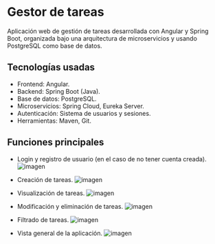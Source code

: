 # Gestor de tareas
Aplicación web de gestión de tareas desarrollada con Angular y Spring Boot, organizada bajo una arquitectura de microservicios y usando PostgreSQL como base de datos.

## Tecnologías usadas
- Frontend: Angular.
- Backend: Spring Boot (Java).
- Base de datos: PostgreSQL.
- Microservicios: Spring Cloud, Eureka Server.
- Autenticación: Sistema de usuarios y sesiones.
- Herramientas: Maven, Git.

## Funciones principales
- Login y registro de usuario (en el caso de no tener cuenta creada).
![imagen](https://github.com/user-attachments/assets/bfda6457-2f4c-4ad3-b00a-0ae91fcb08b3)

- Creación de tareas.
![imagen](https://github.com/user-attachments/assets/c61d78ca-41ac-430a-8491-c960484896b4)

- Visualización de tareas.
![imagen](https://github.com/user-attachments/assets/954bf5f1-7736-4ffc-8bdc-a6d0fd38fe9c)

- Modificación y eliminación de tareas.
![imagen](https://github.com/user-attachments/assets/46c24f93-143d-4b75-9402-13122665c6f6)

- Filtrado de tareas.
![imagen](https://github.com/user-attachments/assets/f026fd92-70e6-4172-8271-f986b5b82aa6)

- Vista general de la aplicación.
![imagen](https://github.com/user-attachments/assets/2499f153-801f-4a41-9780-f91efc7257c3)
